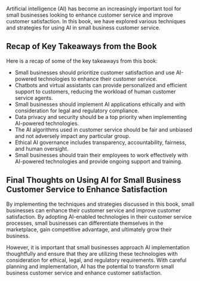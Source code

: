 

Artificial intelligence (AI) has become an increasingly important tool for small businesses looking to enhance customer service and improve customer satisfaction. In this book, we have explored various techniques and strategies for using AI in small business customer service.

Recap of Key Takeaways from the Book
------------------------------------

Here is a recap of some of the key takeaways from this book:

* Small businesses should prioritize customer satisfaction and use AI-powered technologies to enhance their customer service.
* Chatbots and virtual assistants can provide personalized and efficient support to customers, reducing the workload of human customer service agents.
* Small businesses should implement AI applications ethically and with consideration for legal and regulatory compliance.
* Data privacy and security should be a top priority when implementing AI-powered technologies.
* The AI algorithms used in customer service should be fair and unbiased and not adversely impact any particular group.
* Ethical AI governance includes transparency, accountability, fairness, and human oversight.
* Small businesses should train their employees to work effectively with AI-powered technologies and provide ongoing support and training.

Final Thoughts on Using AI for Small Business Customer Service to Enhance Satisfaction
--------------------------------------------------------------------------------------

By implementing the techniques and strategies discussed in this book, small businesses can enhance their customer service and improve customer satisfaction. By adopting AI-enabled technologies in their customer service processes, small businesses can differentiate themselves in the marketplace, gain competitive advantage, and ultimately grow their business.

However, it is important that small businesses approach AI implementation thoughtfully and ensure that they are utilizing these technologies with consideration for ethical, legal, and regulatory requirements. With careful planning and implementation, AI has the potential to transform small business customer service and enhance customer satisfaction.